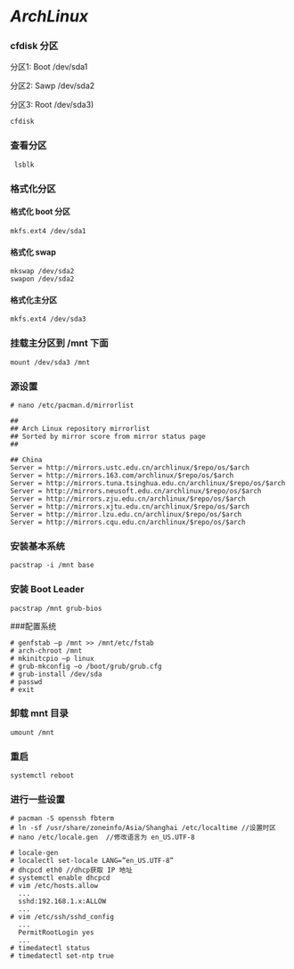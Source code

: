 # *ArchLinux*

### cfdisk 分区 

分区1: Boot /dev/sda1 

分区2: Sawp /dev/sda2 

分区3: Root /dev/sda3)

``` cfdisk ```

### 查看分区

``` lsblk```

### 格式化分区 

#### 格式化 boot 分区 

```mkfs.ext4 /dev/sda1```  

#### 格式化 swap

```
mkswap /dev/sda2
swapon /dev/sda2
```

#### 格式化主分区 

```mkfs.ext4 /dev/sda3``` 

### 挂载主分区到 /mnt 下面

```mount /dev/sda3 /mnt ```

### 源设置

```
# nano /etc/pacman.d/mirrorlist

##
## Arch Linux repository mirrorlist
## Sorted by mirror score from mirror status page
##

## China
Server = http://mirrors.ustc.edu.cn/archlinux/$repo/os/$arch
Server = http://mirrors.163.com/archlinux/$repo/os/$arch
Server = http://mirrors.tuna.tsinghua.edu.cn/archlinux/$repo/os/$arch
Server = http://mirrors.neusoft.edu.cn/archlinux/$repo/os/$arch
Server = http://mirrors.zju.edu.cn/archlinux/$repo/os/$arch
Server = http://mirrors.xjtu.edu.cn/archlinux/$repo/os/$arch
Server = http://mirror.lzu.edu.cn/archlinux/$repo/os/$arch
Server = http://mirrors.cqu.edu.cn/archlinux/$repo/os/$arch
```

### 安装基本系统

```pacstrap -i /mnt base```

### 安装 Boot Leader

```pacstrap /mnt grub-bios```

###配置系统

```
# genfstab –p /mnt >> /mnt/etc/fstab
# arch-chroot /mnt
# mkinitcpio –p linux
# grub-mkconfig –o /boot/grub/grub.cfg
# grub-install /dev/sda
# passwd
# exit
```

### 卸载 mnt 目录

```umount /mnt```

### 重启

```systemctl reboot```

### 进行一些设置

```
# pacman -S openssh fbterm
# ln -sf /usr/share/zoneinfo/Asia/Shanghai /etc/localtime //设置时区
# nano /etc/locale.gen  //修改语言为 en_US.UTF-8

# locale-gen
# localectl set-locale LANG=”en_US.UTF-8”
# dhcpcd eth0 //dhcp获取 IP 地址
# systemctl enable dhcpcd
# vim /etc/hosts.allow
  ...  
  sshd:192.168.1.x:ALLOW
  ...
# vim /etc/ssh/sshd_config
  ...
  PermitRootLogin yes
  ...
# timedatectl status
# timedatectl set-ntp true
  
```

